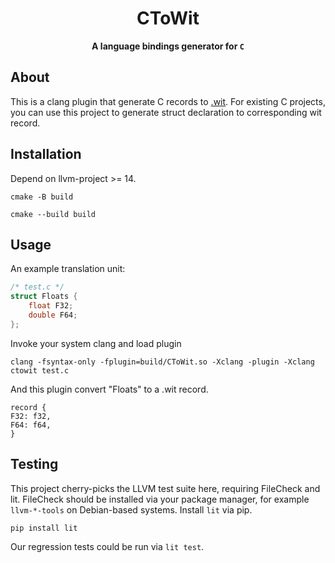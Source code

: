 <div align="center">
  <h1>CToWit</code></h1>

  <p>
    <strong>A language bindings generator for <code>C</code></strong>
  </p>
</div>

## About

This is a clang plugin that generate C records to [.wit](https://github.com/bytecodealliance/wit-bindgen). For existing C projects, you can use this project to generate struct declaration to corresponding wit record.



## Installation

Depend on llvm-project >= 14. 

```
cmake -B build
```

```
cmake --build build
```


## Usage

An example translation unit:

```C
/* test.c */
struct Floats {
    float F32;
    double F64;
};
```

Invoke your system clang and load plugin

```
clang -fsyntax-only -fplugin=build/CToWit.so -Xclang -plugin -Xclang ctowit test.c
```

And this plugin convert "Floats" to a .wit record.

```
record {
F32: f32,
F64: f64,
}
```

## Testing

This project cherry-picks the LLVM test suite here, requiring FileCheck and lit. FileCheck should be installed via your package manager, for example `llvm-*-tools` on Debian-based systems. Install `lit` via pip.

```
pip install lit
```

Our regression tests could be run via `lit test`.
